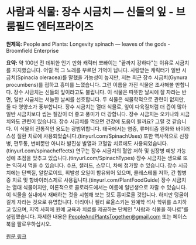 # 사람과 식물: 장수 시금치 — 신들의 잎 - 브룸필드 엔터프라이즈

**원제목:** People and Plants: Longevity spinach — leaves of the gods - Broomfield Enterprise

**요약:** 약 100년 전 데뷔한 인기 만화 캐릭터 뽀빠이는 "끝까지 강하다"는 이유로 시금치를 지지했습니다. 어릴 적 그 노래를 부르던 기억이 납니다.  사랑받는 캐릭터가 일반 시금치(Spinacia oleracea)를 말했을 가능성이 높지만, 저는 최근 장수 시금치(Gynura procumbens)를 접하고 흥미를 느꼈습니다. 그런 이름을 가진 식물은 조사해볼 만합니다. 장수 시금치는 신들의 잎이라고도 불립니다. 이 식물은 따뜻한 날씨에 잘 자라는 반면, 일반 시금치는 서늘한 날씨를 선호합니다. 두 식물은 식물학적으로 관련이 없지만, 둘 다 영양소가 풍부합니다. 장수 시금치는 열대 식물로, 잎이 다육질처럼 더 즙이 많아 일반 시금치보다 씹는 질감이 더 좋고 풍미가 더 강합니다. 장수 시금치는 오키나와 시금치와도 관련이 있습니다. 장수 시금치를 먹으면 건강에 도움이 될까요? 그럴 것 같습니다. 이 식물의 전통적인 용도는 광범위합니다. 태국에서는 염증, 류머티즘 완화와 바이러스성 질환 치료에 사용되었습니다.(tinyurl.com/SpinachUses) 또한 역사적으로 신장병, 편두통, 변비뿐만 아니라 발진성 발열과 고혈압 치료에도 사용되었습니다.(tinyurl.com/spinacheffects) 연구는 장수 시금치의 혈압 저하 및 심장병 예방 가능성에 초점을 맞추고 있습니다.(tinyurl.com/SpinachTypes) 장수 시금치는 생으로 또는 익혀서 먹을 수 있습니다. 수프, 샐러드, 스무디, 차에 첨가할 수 있습니다. 장수 시금치에는 단백질, 알칼로이드, 휘발성 오일이 함유되어 있으며, 콜레스테롤 저하, 간 합병증 치료 및 항바이러스제로 사용됩니다.(tinyurl.com/PlantFoodGuide) 장수 시금치는 열대 식물이지만, 이론적으로 콜로라도에서는 여름에 일년생으로 자랄 수 있습니다. 이 식물을 실내에서 재배하는 것을 시험해 보는 것도 흥미로울 것입니다. 하지만 덩굴이 길게 자라는 것으로 유명합니다. 아리아나 켈리 로울스키는 원예학 석사 학위를 소지하고 있으며, 지역 사회에 원예 교육과 치료를 제공하는 단체인 "사람과 식물을 하나로"를 설립했습니다. 자세한 내용은 PeopleAndPlantsTogether@gmail.com 또는 페이스북을 팔로우하십시오.

[원문 링크](https://www.broomfieldenterprise.com/2025/07/20/people-and-plants-longevity-spinach-leaves-of-the-gods/)
